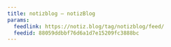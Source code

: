 ```yaml
---
title: notizblog – notizBlog
params:
  feedlink: https://notiz.blog/tag/notizblog/feed/
  feedid: 88059ddbbf76d6a1d7e15209fc3888bc
---
```

